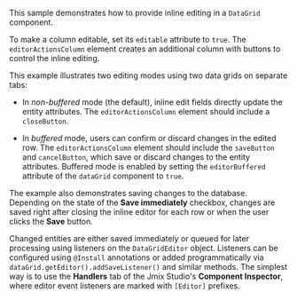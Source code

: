 This sample demonstrates how to provide inline editing in a `DataGrid` component.

To make a column editable, set its `editable` attribute to `true`. The `editorActionsColumn` element creates an additional column with buttons to control the inline editing.

This example illustrates two editing modes using two data grids on separate tabs:

- In _non-buffered_ mode (the default), inline edit fields directly update the entity attributes. The `editorActionsColumn` element should include a `closeButton`.

- In _buffered_ mode, users can confirm or discard changes in the edited row. The `editorActionsColumn` element should include the `saveButton` and `cancelButton`, which save or discard changes to the entity attributes. Buffered mode is enabled by setting the `editorBuffered` attribute of the `dataGrid` component to `true`.  

The example also demonstrates saving changes to the database. Depending on the state of the **Save immediately** checkbox, changes are saved right after closing the inline editor for each row or when the user clicks the **Save** button.

Changed entities are either saved immediately or queued for later processing using listeners on the `DataGridEditor` object. Listeners can be configured using `@Install` annotations or added programmatically via `dataGrid.getEditor().addSaveListener()` and similar methods. The simplest way is to use the **Handlers** tab of the Jmix Studio's **Component Inspector**, where editor event listeners are marked with `[Editor]` prefixes. 